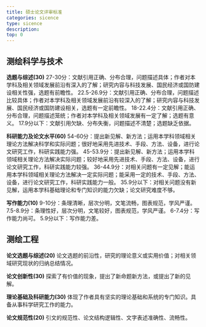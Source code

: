 ```yaml
---
title: 硕士论文评审标准
categories: sicence
type: sicence
description: 
top: 0
---
```


**测绘科学与技术**
---
**选题与综述(30)**
27-30分：文献引用正确、分布合理，问题描述具体；作者对本学科及相关领域发展前沿有深入的了解；研究内容与科技发展、国民经济或国防建设相关性强，选题有前瞻性。
22.5-26.9分：文献引用正确、分布合理，问题描述比较具体；作者对本学科及相关领域发展前沿有较深入的了解；研究内容与科技发展、国民经济或国防建设相关，选题有一定前瞻性。
18-22.4分：文献引用正确、分布合理，问题描述笼统；作者对本学科及相关领域发展有一定了解；选题有意义。
17.9分以下：文献引用欠缺、分布失衡，问题描述不清楚；选题缺乏依据。

**科研能力及论文水平(60)**
 54-60分：提出新见解、新方法；运用本学科领域相关理论方法解决科学和实际问题；很好地采用先进技术、手段、方法、设备，进行论文研究工作，科研实践能力强。
45-53.9分：提出新见解、新方法；运用本学科领域相关理论方法解决实际问题；较好地采用先进技术、手段、方法、设备，进行论文研究工作，科研实践能力较强。
36-44.9分：对相关问题有一定见解；能运用本学科领域相关理论方法解决一定实际问题；能采用一定的技术、手段、方法、设备，进行论文研究工作，科研实践能力一般。
35.9分以下：对相关问题没有新见解，运用本学科基础理论和专门知识的能力欠缺；论文研究难度不够。

**写作能力(10)**
9-10分：条理清晰，层次分明，文笔流畅，图表规范，学风严谨。
7.5-8.9分：条理性好，层次分明，文笔较好，图表规范，学风严谨。
6-7.4分：写作能力尚可。
5.9分以下：写作能力差。

**测绘工程**
---
**论文选题与综述(20)**
论文选题的前沿性，研究的理论意义或实用价值；对相关领域研究现状的归纳总结情况。

**论文创新性(30)**
探索了有价值的现象，提出了新命题新方法，或提出了新的见解。

**理论基础及科研能力(30)**
体现了作者具有坚实的理论基础和系统的专门知识。具备从事科学研究工作的能力。

**论文规范性(20)**
引文的规范性、论文结构逻辑性、文字表述准确性、流畅性。

